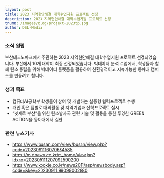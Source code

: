```yaml
---
layout: post
title: 2023 지역현안해결 대학수업지원 프로젝트 선정
description: 2023 지역현안해결 대학수업지원 프로젝트 선정
thumb: /images/blog/project-2023tp.jpg
author: DSL-Media
---
```


### 소식 알림
부산테크노파크에서 주관하는 2023 지역현안해결 대학수업지원 프로젝트 선정되었습니다. 부산에서 10개 대학이 최종 선정되었습니다. 빅데이터 분석 수업에서, 학생들과 함께 탄소 중립을 위해 빅데이터 플랫폼을 활용하여 친환경적이고 지속가능한 동아대 캠퍼스를 만들려고 합니다.

### 성과 목표
- 컴퓨터AI공학부 학생들이 참여 및 개발하는 실증형 협력프로젝트 수행
- 개인 혹은 팀별로 대외활동 및 지역기업과 산학프로젝트 실시
- “넷제로 부산”을 위한 탄소발자국 관련 기술 및 활동을 통한 투명한 GREEN ACTION을 동아대에서 실현

### 관련 뉴스기사
- https://www.busan.com/view/busan/view.php?code=2023091116070684585
- https://m.dnews.co.kr/m_home/view.jsp?idxno=202309111207092590200
- https://www.kookje.co.kr/news2011/asp/newsbody.asp?code=&key=20230911.99099002880
